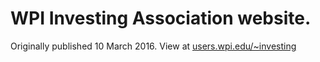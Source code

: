 # WPI Investing Association website.

Originally published 10 March 2016.
View at [users.wpi.edu/~investing](http://users.wpi.edu/~investing)
